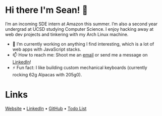 # Hi there I'm Sean! 👋

I’m an incoming SDE intern at Amazon this summer. I’m also a second year undergrad at UCSD studying Computer Science. I enjoy hacking away at web dev projects and tinkering with my Arch Linux machine.

- 🔭 I’m currently working on anything I find interesting, which is a lot of web apps with JavaScript stacks.
- 📫 How to reach me: Shoot me an [email](mailto:seanye24@gmail.com) or send me a message on [LinkedIn](https://www.linkedin.com/in/seancye/)!
- ⚡ Fun fact: I like building custom mechanical keyboards (currently rocking 62g Alpacas with 205g0).

# Links
[Website](https://seancye.com) • [LinkedIn](https://www.linkedin.com/in/seancye/) • [GitHub](https://github.com/seanye24) • [Todo List](https://minimaltodos.com)
